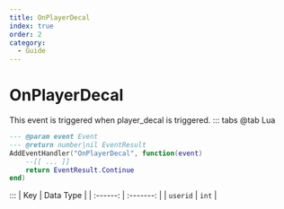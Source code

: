 ```yaml
---
title: OnPlayerDecal
index: true
order: 2
category:
  - Guide
---
```


# OnPlayerDecal
This event is triggered when player_decal is triggered.
::: tabs
@tab Lua
```lua
--- @param event Event
--- @return number|nil EventResult
AddEventHandler("OnPlayerDecal", function(event)
    --[[ ... ]]
    return EventResult.Continue
end)
```

:::
|    Key   | Data Type |
| :------: | :-------: |
| `userid` |   `int`   |